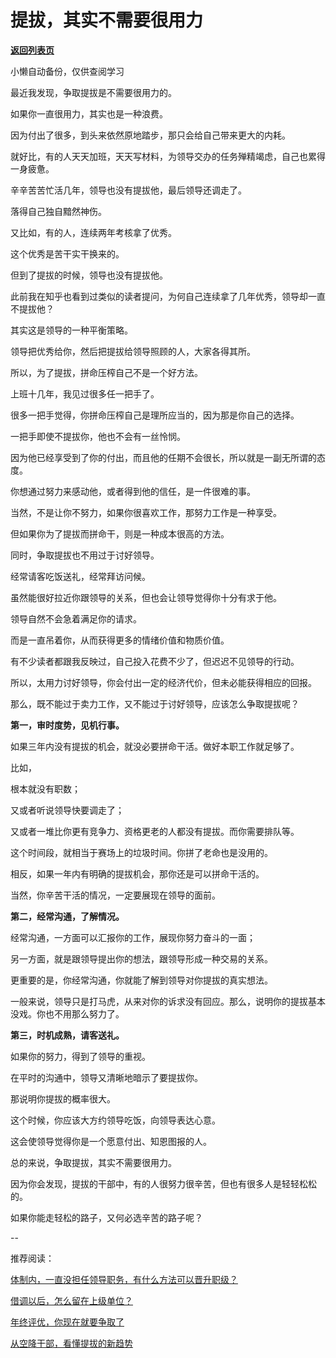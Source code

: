 # 提拔，其实不需要很用力

[**返回列表页**](/gzh/费曼的小茶馆)

小懒自动备份，仅供查阅学习

最近我发现，争取提拔是不需要很用力的。  

如果你一直很用力，其实也是一种浪费。  

因为付出了很多，到头来依然原地踏步，那只会给自己带来更大的内耗。  

就好比，有的人天天加班，天天写材料，为领导交办的任务殚精竭虑，自己也累得一身疲惫。  

辛辛苦苦忙活几年，领导也没有提拔他，最后领导还调走了。

落得自己独自黯然神伤。

又比如，有的人，连续两年考核拿了优秀。

这个优秀是苦干实干换来的。  

但到了提拔的时候，领导也没有提拔他。

此前我在知乎也看到过类似的读者提问，为何自己连续拿了几年优秀，领导却一直不提拔他？

其实这是领导的一种平衡策略。  

领导把优秀给你，然后把提拔给领导照顾的人，大家各得其所。

所以，为了提拔，拼命压榨自己不是一个好方法。  

上班十几年，我见过很多任一把手了。

很多一把手觉得，你拼命压榨自己是理所应当的，因为那是你自己的选择。  

一把手即使不提拔你，他也不会有一丝怜悯。  

因为他已经享受到了你的付出，而且他的任期不会很长，所以就是一副无所谓的态度。  

你想通过努力来感动他，或者得到他的信任，是一件很难的事。  

当然，不是让你不努力，如果你很喜欢工作，那努力工作是一种享受。  

但如果你为了提拔而拼命干，则是一种成本很高的方法。  

同时，争取提拔也不用过于讨好领导。  

经常请客吃饭送礼，经常拜访问候。  

虽然能很好拉近你跟领导的关系，但也会让领导觉得你十分有求于他。  

领导自然不会急着满足你的请求。  

而是一直吊着你，从而获得更多的情绪价值和物质价值。

有不少读者都跟我反映过，自己投入花费不少了，但迟迟不见领导的行动。

所以，太用力讨好领导，你会付出一定的经济代价，但未必能获得相应的回报。

那么，既不能过于卖力工作，又不能过于讨好领导，应该怎么争取提拔呢？  

**第一，审时度势，见机行事。**  

如果三年内没有提拔的机会，就没必要拼命干活。做好本职工作就足够了。

比如，

根本就没有职数；  

又或者听说领导快要调走了；  

又或者一堆比你更有竞争力、资格更老的人都没有提拔。而你需要排队等。

这个时间段，就相当于赛场上的垃圾时间。你拼了老命也是没用的。  

相反，如果一年内有明确的提拔机会，那你还是可以拼命干活的。

当然，你辛苦干活的情况，一定要展现在领导的面前。  

**第二，经常沟通，了解情况。**  

经常沟通，一方面可以汇报你的工作，展现你努力奋斗的一面；

另一方面，就是跟领导提出你的想法，跟领导形成一种交易的关系。

更重要的是，你经常沟通，你就能了解到领导对你提拔的真实想法。  

一般来说，领导只是打马虎，从来对你的诉求没有回应。那么，说明你的提拔基本没戏。你也不用那么努力了。

**第三，时机成熟，请客送礼。**

如果你的努力，得到了领导的重视。  

在平时的沟通中，领导又清晰地暗示了要提拔你。

那说明你提拔的概率很大。

这个时候，你应该大方约领导吃饭，向领导表达心意。

这会使领导觉得你是一个愿意付出、知恩图报的人。

总的来说，争取提拔，其实不需要很用力。  

因为你会发现，提拔的干部中，有的人很努力很辛苦，但也有很多人是轻轻松松的。  

如果你能走轻松的路子，又何必选辛苦的路子呢？

\--  

推荐阅读：

[体制内，一直没担任领导职务，有什么方法可以晋升职级？](https://mp.weixin.qq.com/s?__biz=Mzk0MzcyOTA5Ng==&mid=2247488554&idx=1&sn=98bbb3ec05babf166f2c425fa6c94030&scene=21#wechat_redirect)  

[借调以后，怎么留在上级单位？](https://mp.weixin.qq.com/s?__biz=Mzk0MzcyOTA5Ng==&mid=2247488509&idx=1&sn=429fc45951bcda04a878502496a4b4d2&scene=21#wechat_redirect)  

[年终评优，你现在就要争取了](https://mp.weixin.qq.com/s?__biz=Mzk0MzcyOTA5Ng==&mid=2247488451&idx=1&sn=586dde1b994cca8f6a544c899ecd27e5&scene=21#wechat_redirect)

[](https://mp.weixin.qq.com/s?__biz=Mzk0MzcyOTA5Ng==&mid=2247488451&idx=1&sn=586dde1b994cca8f6a544c899ecd27e5&scene=21#wechat_redirect)[从空降干部，看懂提拔的新趋势](https://mp.weixin.qq.com/s?__biz=Mzk0MzcyOTA5Ng==&mid=2247488404&idx=1&sn=c4b659bc58dc0b90e8db64dc9893ef45&scene=21#wechat_redirect)

